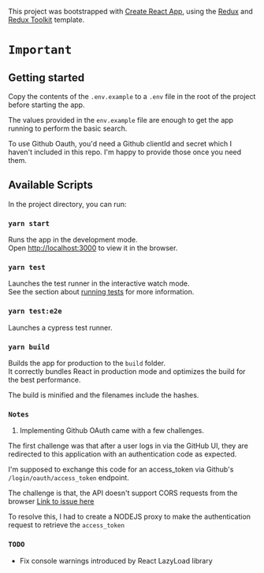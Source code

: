 This project was bootstrapped with [Create React App](https://github.com/facebook/create-react-app), using the [Redux](https://redux.js.org/) and [Redux Toolkit](https://redux-toolkit.js.org/) template.

# `Important`

## Getting started

Copy the contents of the `.env.example` to a `.env` file in the root of the project before starting the app.

The values provided in the `env.example` file are enough to get the app running to perform the basic search.

To use Github Oauth, you'd need a Github clientId and secret which I haven't included in this repo. I'm happy to provide those once you need them.


## Available Scripts

In the project directory, you can run:

### `yarn start`

Runs the app in the development mode.<br />
Open [http://localhost:3000](http://localhost:3000) to view it in the browser.

### `yarn test`

Launches the test runner in the interactive watch mode.<br />
See the section about [running tests](https://facebook.github.io/create-react-app/docs/running-tests) for more information.

### `yarn test:e2e`

Launches a cypress test runner.

### `yarn build`

Builds the app for production to the `build` folder.<br />
It correctly bundles React in production mode and optimizes the build for the best performance.

The build is minified and the filenames include the hashes.<br />

### `Notes`

1. Implementing Github OAuth came with a few challenges.

The first challenge was that after a user logs in via the GitHub UI, they are redirected to this application with an authentication code as expected.

I'm supposed to exchange this code for an access_token via Github's `/login/oauth/access_token` endpoint.

The challenge is that, the API doesn't support CORS requests from the browser
[Link to issue here](https://github.com/isaacs/github/issues/330)

To resolve this, I had to create a NODEJS proxy to make the authentication request to retrieve the `access_token`

### `TODO`

- Fix console warnings introduced by React LazyLoad library
